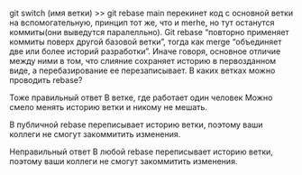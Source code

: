 git switch (имя ветки) >> git rebase main перекинет код с основной ветки на вспомогательную,
принцип тот же, что и merhe, но тут останутся коммиты(они выведутся паралелльно).
Git rebase “повторно применяет коммиты поверх другой базовой ветки”, тогда как merge “объединяет две или более историй разработки”. Иначе говоря, основное отличие между ними в том, что слияние сохраняет историю в первозданном виде, а перебазирование ее перезаписывает.
В каких ветках можно проводить rebase?


Тоже правильный ответ
В ветке, где работает один человек
Можно смело менять историю ветки и никому не мешать.

В публичной
rebase переписывает историю ветки, поэтому ваши коллеги не смогут закоммитить изменения.

Неправильный ответ
В любой
rebase переписывает историю ветки, поэтому ваши коллеги не смогут закоммитить изменения.